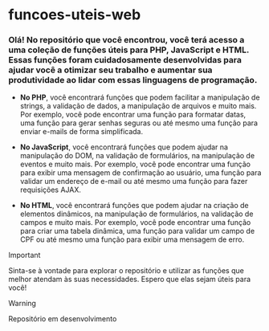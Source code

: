 # funcoes-uteis-web
### Olá! No repositório que você encontrou, você terá acesso a uma coleção de funções úteis para PHP, JavaScript e HTML. Essas funções foram cuidadosamente desenvolvidas para ajudar você a otimizar seu trabalho e aumentar sua produtividade ao lidar com essas linguagens de programação.

- **No PHP**, você encontrará funções que podem facilitar a manipulação de strings, a validação de dados, a manipulação de arquivos e muito mais. Por exemplo, você pode encontrar uma função para formatar datas, uma função para gerar senhas seguras ou até mesmo uma função para enviar e-mails de forma simplificada.

- **No JavaScript**, você encontrará funções que podem ajudar na manipulação do DOM, na validação de formulários, na manipulação de eventos e muito mais. Por exemplo, você pode encontrar uma função para exibir uma mensagem de confirmação ao usuário, uma função para validar um endereço de e-mail ou até mesmo uma função para fazer requisições AJAX.

- **No HTML**, você encontrará funções que podem ajudar na criação de elementos dinâmicos, na manipulação de formulários, na validação de campos e muito mais. Por exemplo, você pode encontrar uma função para criar uma tabela dinâmica, uma função para validar um campo de CPF ou até mesmo uma função para exibir uma mensagem de erro.

> [!IMPORTANT]
> Sinta-se à vontade para explorar o repositório e utilizar as funções que melhor atendam às suas necessidades. Espero que elas sejam úteis para você!

> [!WARNING]
> Repositório em desenvolvimento


